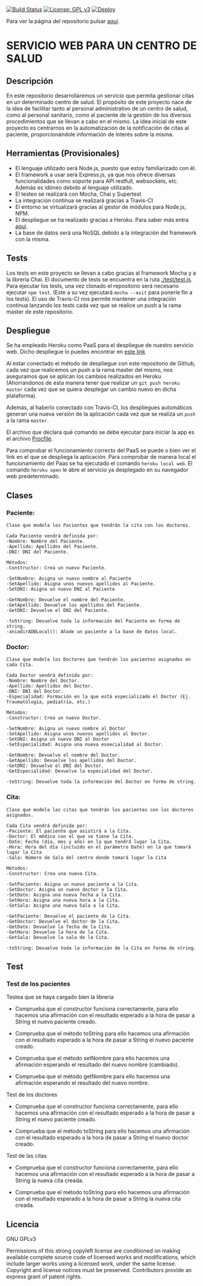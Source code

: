 [![Build Status](https://travis-ci.org/alberturria/Hospital.svg?branch=master)](https://travis-ci.org/alberturria/Hospital)
 [![License: GPL v3](https://img.shields.io/badge/License-GPL%20v3-blue.svg)](https://www.gnu.org/licenses/gpl-3.0)
 [![Deploy](https://www.herokucdn.com/deploy/button.png)](https://heroku.com/deploy)

Para ver la página del repositorio pulsar [aquí](https://alberturria.github.io/Hospital/).

# SERVICIO WEB PARA UN CENTRO DE SALUD 

## Descripción

En este repositorio desarrollaremos un servicio que permita gestionar citas en un determinado centro de salud.
El propósito de este proyecto nace de la idea de facilitar tanto al personal administrativo de un centro de salud,
como al personal sanitario, como al paciente de la gestión de los diversos procedimientos que se llevan a cabo en el mismo.
La idea inicial de este proyecto es centrarnos en la automatización de la notificación de citas al paciente, proporcionándole información de interés sobre la misma.


## Herramientas (Provisionales)

- El lenguaje utilizado será Node.js, puesto que estoy familiarizado con él.
- El framework a usar será Express.js, ya que nos ofrece diversas funcionalidades como soporte para API restfull, websockets, etc. Además es idóneo debido al lenguaje utilizado.
- El testeo se realizará con Mocha, Chai y Supertest
- La integración continua se realizará gracias a Travis-CI
- El entorno se virtualizará gracias al gestor de módulos para Node.js, NPM.
- El despliegue se ha realizado gracias a Heroku. Para saber más entra [aquí]().
- La base de datos será una NoSQL debido a la integración del framework con la misma.


## Tests

Los tests en este proyecto se llevan a cabo gracias al framework Mocha y a la librería Chai.
El documento de tests se encuentra en la ruta [./test/test.js](https://github.com/alberturria/Hospital/blob/master/test/test.js).
Para ejecutar los tests, una vez clonado el repositorio será necesario ejecutar `npm test`. (Este a su vez ejecutará `mocha --exit` para ponerle fin a los tests).
El uso de Travis-CI nos permite mantener una integración continua lanzando los tests cada vez que se realice un push a la rama master de este repositorio.

## Despliegue

Se ha empleado Heroku como PaaS para el despliegue de nuestro servicio web.
Dicho despliegue lo puedes encontrar en [este link](https://hospitaliv.herokuapp.com/)

Al estar conectado el método de despliegue con este repositorio de Github, cada vez que realicemos un push a la rama master del mismo, nos aseguramos que se aplican los cambios realizados en Heroku (Ahorrandonos de esta manera tener que realizar un `git push heroku master` cada vez que se quiera desplegar un cambio nuevo en dicha plataforma).

Además, al haberlo conectado con Travis-CI, los despliegues automáticos generan una nueva versión de la aplicación cada vez que se realiza un `push` a la rama `master`.

El archivo que declara qué comando se debe ejecutar para iniciar la app es el archivo [Procfile](https://github.com/alberturria/Hospital/blob/master/Procfile).

Para comprobar el funcionamiento correcto del PaaS se puede o bien ver el link en el que se despliega la aplicación.
Para comprobar de manera local el funcionamiento del Paas se ha ejecutado el comando `heroku local web`.
El comando `heroku open` le abre el servicio ya desplegado en su navegador web predeterminado.


## Clases

### Paciente:
    Clase que modela los Pacientes que tendrán la cita con los doctores.
    
    Cada Paciente vendrá definida por:
    -Nombre: Nombre del Paciente.
    -Apellido: Apellidos del Paciente.
    -DNI: DNI del Paciente.
    
    Métodos:
    -Constructor: Crea un nuevo Paciente.

    -SetNombre: Asigna un nuevo nombre al Paciente
    -SetApellido: Asigna unos nuevos apellidos al Paciente.
    -SetDNI: Asigna un nuevo DNI al Paciente

    -GetNombre: Devuelve el nombre del Paciente.
    -GetApellido: Devuelve los apellidos del Paciente.
    -GetDNI: Devuelve el DNI del Paciente.
    
    -toString: Devuelve toda la información del Paciente en forma de string.
    -aniadirADBLocal(): Añade un paciente a la base de datos local.




### Doctor:
    Clase que modela los Doctores que tendrán los pacientes asignados en cada Cita.
    
    Cada Doctor vendrá definida por:
    -Nombre: Nombre del Doctor.
    -Apellido: Apellidos del Doctor.
    -DNI: DNI del Doctor.
    -Especialidad: Formación en la que está especializado el Doctor (Ej. Traumatología, pediatría, etc.)
    
    Métodos:
    -Constructor: Crea un nuevo Doctor.

    -SetNombre: Asigna un nuevo nombre al Doctor
    -SetApellido: Asigna unos nuevos apellidos al Doctor.
    -SetDNI: Asigna un nuevo DNI al Doctor
    -SetEspecialidad: Asigna una nueva esoecialidad al Doctor.

    -GetNombre: Devuelve el nombre del Doctor.
    -GetApellido: Devuelve los apellidos del Doctor.
    -GetDNI: Devuelve el DNI del Doctor.
    -GetEspecialidad: Devuelve la especialidad del Doctor.
    
    -toString: Devuelve toda la información del Doctor en forma de string.



### Cita:
    Clase que modela las citas que tendrán los pacientes con los doctores asignados.
    
    Cada Cita vendrá definida por:
    -Paciente: El paciente que asistirá a la Cita.
    -Doctor: El médico con el que se tiene la Cita.
    -Date: Fecha (día, mes y año) en la que tendrá lugar la Cita.
    -Hora: Hora del día (incluído en el parámetro Date) en la que tomará lugar la Cita
    -Sala: Número de Sala del centro donde tomará lugar la Cita
    
    Métodos:
    -Constructor: Crea una nueva Cita.

    -SetPaciente: Asigna un nuevo paciente a la Cita.
    -SetDoctor: Asigna un nuevo doctor a la Cita.
    -SetDate: Asigna una nueva fecha a la Cita.
    -SetHora: Asigna una nueva hora a la Cita.
    -SetSala: Asigna una nueva Sala a la Cita.

    -GetPaciente: Devuelve el paciente de la Cita.
    -GetDoctor: Devuelve el doctor de la Cita.
    -GetDate: Devuelve la fecha de la Cita.
    -GetHora: Devuelve la hora de la Cita.
    -GetSala: Devuelve la sala de la Cita.

    -toString: Devuelve toda la información de la Cita en forma de string.


## Test

### Test de los pacientes

 Testea que se haya cargado bien la librería

- Comprueba que el constructor funciona correctamente, para ello hacemos una afirmación con el resultado esperado a la hora de pasar a String el nuevo paciente creado.

- Comprueba que el método toString para ello hacemos una afirmación con el resultado esperado a la hora de pasar a String el nuevo paciente creado.

- Comprueba que el método setNombre para ello hacemos una afirmación esperando el resultado del nuevo nombre (cambiado). 

- Comprueba que el método getNombre para ello hacemos una afirmación esperando el resultado del nuevo nombre.
    

 Test de los doctores    

- Comprueba que el constructor funciona correctamente, para ello hacemos una afirmación con el resultado esperado a la hora de pasar a String el nuevo paciente creado.

- Comprueba que el método toString para ello hacemos una afirmación con el resultado esperado a la hora de pasar a String el nuevo doctor creado.


 Test de las citas


- Comprueba que el constructor funciona correctamente, para ello hacemos una afirmación con el resultado esperado a la hora de pasar a String la nueva cita creada.

- Comprueba que el método toString para ello hacemos una afirmación con el resultado esperado a la hora de pasar a String la nueva cita creada.





## Licencia

GNU GPLv3

Permissions of this strong copyleft license are conditioned on making available complete source code of licensed works and modifications, which include larger works using a licensed work, under the same license. Copyright and license notices must be preserved. Contributors provide an express grant of patent rights.
